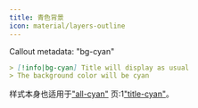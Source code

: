 ```yaml
---
title: 青色背景
icon: material/layers-outline
---
```


Callout metadata: "bg-cyan"

```md
> [!info|bg-cyan] Title will display as usual
> The background color will be cyan
```

样式本身也适用于["all-cyan"](../combined-styling/page-5.md)
页:1["title-cyan"](../title-styling/page-5.md)。

